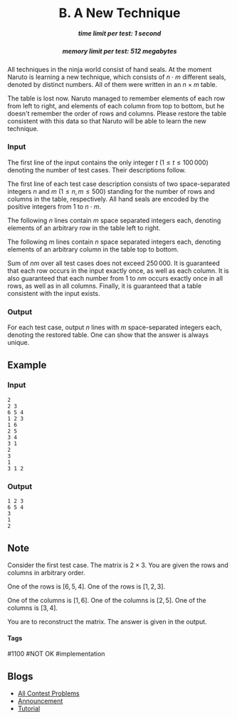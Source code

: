 <h1 style='text-align: center;'> B. A New Technique</h1>

<h5 style='text-align: center;'>time limit per test: 1 second</h5>
<h5 style='text-align: center;'>memory limit per test: 512 megabytes</h5>

All techniques in the ninja world consist of hand seals. At the moment Naruto is learning a new technique, which consists of $n\cdot m$ different seals, denoted by distinct numbers. All of them were written in an $n\times m$ table.

The table is lost now. Naruto managed to remember elements of each row from left to right, and elements of each column from top to bottom, but he doesn't remember the order of rows and columns. Please restore the table consistent with this data so that Naruto will be able to learn the new technique.

### Input

The first line of the input contains the only integer $t$ ($1\leq t\leq 100\,000$) denoting the number of test cases. Their descriptions follow.

The first line of each test case description consists of two space-separated integers $n$ and $m$ ($1 \leq n, m \leq 500$) standing for the number of rows and columns in the table, respectively. All hand seals are encoded by the positive integers from $1$ to $n\cdot m$.

The following $n$ lines contain $m$ space separated integers each, denoting elements of an arbitrary row in the table left to right.

The following $m$ lines contain $n$ space separated integers each, denoting elements of an arbitrary column in the table top to bottom.

Sum of $nm$ over all test cases does not exceed $250\,000$. It is guaranteed that each row occurs in the input exactly once, as well as each column. It is also guaranteed that each number from $1$ to $nm$ occurs exactly once in all rows, as well as in all columns. Finally, it is guaranteed that a table consistent with the input exists.

### Output

For each test case, output $n$ lines with $m$ space-separated integers each, denoting the restored table. One can show that the answer is always unique.

## Example

### Input


```text
2
2 3
6 5 4
1 2 3
1 6
2 5
3 4
3 1
2
3
1
3 1 2
```
### Output


```text
1 2 3 
6 5 4 
3 
1 
2 
```
## Note

Consider the first test case. The matrix is $2 \times 3$. You are given the rows and columns in arbitrary order.

One of the rows is $[6, 5, 4]$. One of the rows is $[1, 2, 3]$.

One of the columns is $[1, 6]$. One of the columns is $[2, 5]$. One of the columns is $[3, 4]$.

You are to reconstruct the matrix. The answer is given in the output.



#### Tags 

#1100 #NOT OK #implementation 

## Blogs
- [All Contest Problems](../Technocup_2021_-_Elimination_Round_1.md)
- [Announcement](../blogs/Announcement.md)
- [Tutorial](../blogs/Tutorial.md)

